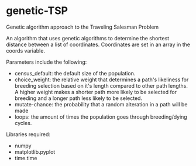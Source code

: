# genetic-TSP
Genetic algorithm approach to the Traveling Salesman Problem

An algorithm that uses genetic algorithms to determine the shortest distance between a list of coordinates.
Coordinates are set in an array in the coords variable.

Parameters include the following:
- census_default: the default size of the population.
- choice_weight: the relative weight that determines a path's likeliness for breeding selection based on it's length compared to other path lengths. A higher weight makes a shorter path more likely to be selected for breeding and a longer path less likely to be selected.
- mutate-chance: the probability that a random alteration in a path will be made
- loops: the amount of times the population goes through breeding/dying cycles.

Libraries required:
- numpy
- matplotlib.pyplot
- time.time
